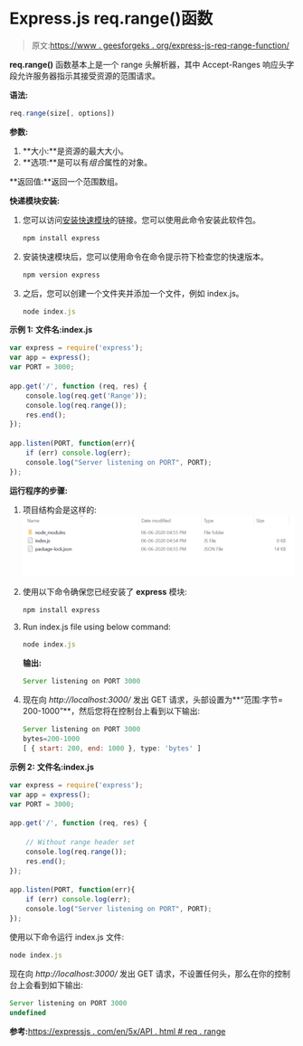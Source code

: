 # Express.js req.range()函数

> 原文:[https://www . geesforgeks . org/express-js-req-range-function/](https://www.geeksforgeeks.org/express-js-req-range-function/)

**req.range()** 函数基本上是一个 range 头解析器，其中 Accept-Ranges 响应头字段允许服务器指示其接受资源的范围请求。

**语法:**

```js
req.range(size[, options])
```

**参数:**

1.  **大小:**是资源的最大大小。
2.  **选项:**是可以有*组合*属性的对象。

**返回值:**返回一个范围数组。

**快递模块安装:**

1.  您可以访问[安装快速模块](https://www.npmjs.com/package/express)的链接。您可以使用此命令安装此软件包。

    ```js
    npm install express
    ```

2.  安装快速模块后，您可以使用命令在命令提示符下检查您的快速版本。

    ```js
    npm version express
    ```

3.  之后，您可以创建一个文件夹并添加一个文件，例如 index.js。

    ```js
    node index.js
    ```

**示例 1:** **文件名:index.js**

```js
var express = require('express');
var app = express();
var PORT = 3000;

app.get('/', function (req, res) {
    console.log(req.get('Range'));    
    console.log(req.range());
    res.end();
});

app.listen(PORT, function(err){
    if (err) console.log(err);
    console.log("Server listening on PORT", PORT);
});
```

**运行程序的步骤:**

1.  项目结构会是这样的:
    ![](img/3209d9b4369c180282a34be8070d7d6e.png)
2.  使用以下命令确保您已经安装了 **express** 模块:

    ```js
    npm install express
    ```

3.  Run index.js file using below command:

    ```js
    node index.js
    ```

    **输出:**

    ```js
    Server listening on PORT 3000

    ```

4.  现在向 *http://localhost:3000/* 发出 GET 请求，头部设置为**“范围:字节= 200-1000”**，然后您将在控制台上看到以下输出:

    ```js
    Server listening on PORT 3000
    bytes=200-1000
    [ { start: 200, end: 1000 }, type: 'bytes' ]

    ```

**示例 2:** **文件名:index.js**

```js
var express = require('express');
var app = express();
var PORT = 3000;

app.get('/', function (req, res) {

    // Without range header set
    console.log(req.range());
    res.end();
});

app.listen(PORT, function(err){
    if (err) console.log(err);
    console.log("Server listening on PORT", PORT);
});
```

使用以下命令运行 index.js 文件:

```js
node index.js
```

现在向 *http://localhost:3000/* 发出 GET 请求，不设置任何头，那么在你的控制台上会看到如下输出:

```js
Server listening on PORT 3000
undefined

```

**参考:**[https://expressjs . com/en/5x/API . html # req . range](https://expressjs.com/en/5x/api.html#req.range)